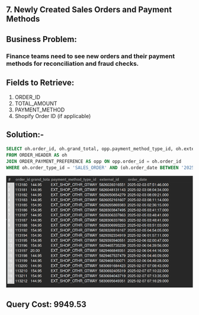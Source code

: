 ## 7. Newly Created Sales Orders and Payment Methods

## Business Problem:
### Finance teams need to see new orders and their payment methods for reconciliation and fraud checks.

## Fields to Retrieve:
1. ORDER_ID
2. TOTAL_AMOUNT
3. PAYMENT_METHOD
4. Shopify Order ID (if applicable)

## Solution:-
```sql
SELECT oh.order_id, oh.grand_total, opp.payment_method_type_id, oh.external_id, oh.order_date
FROM ORDER_HEADER AS oh
JOIN ORDER_PAYMENT_PREFERENCE AS opp ON opp.order_id = oh.order_id
WHERE oh.order_type_id = 'SALES_ORDER' AND (oh.order_date BETWEEN '2025-02-01 00:00:00' AND '2025-02-26 11:59:59');

```
![alt text](image.png)

## Query Cost: 9949.53